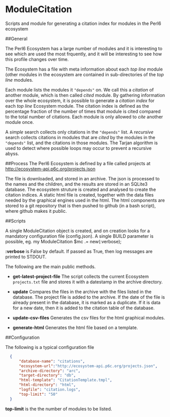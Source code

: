 # ModuleCitation
Scripts and module for generating a citation index for modules in the Perl6 ecosystem

##General

The Perl6 Ecosystem has a large number of modules and it is interesting to see which are used the most frquently,
and it will be interesting to see how this profile changes over time.

The Ecosystem has a file with meta information about each _top line_ module (other modules in the ecosystem
are contained in sub-directories of the _top line_ modules.

Each module lists the modules it `"depends"` on. We call this a
*citation* of another module, which is then called *cited* module. By gathering information over the whole
ecosystem, it is possible to generate a *citation index* for each _top line_ Ecosystem module. The citation index is
defined as the percentage fraction
of the number of times that module is cited compared to the total number of citations. Each module is only
allowed to *cite* another module once.

A *simple* search collects only citations in the `"depends"` list. A *recursive* search collects citations in modules
that are *cited* by the modules in the `"depends"` list, and the citations in those modules. The Tarjan algorithm is used to detect where
possible loops may occur to prevent a recursive abyss.

##Process
The Perl6 Ecosystem is defined by a file called projects at http://ecosystem-api.p6c.org/projects.json

The file is downloaded, and stored in an archive.
The json is processed to the names and the children, and the results are stored in an SQLite3 database.
The ecosystem struture is created and analysed to create the citation indices.
A static html file is created, together with the data files needed by the graphical engines used in the html.
The html components are stored to a git repository that is then pushed to github (in a bash script), where github makes it public.


##Scripts

A single ModuleCitation object is created, and on creation looks for a mandatory configuration file (config.json). A single BUILD parameter is possible, eg.
my ModuleCitation $mc .= new(:verbose);

  **:verbose** is False by default. If passed as True, then log messages are printed to STDOUT.

The following are the main public methods.

* **get-latest-project-file**
    The script collects the current Ecosystem `projects.txt` file and stores it with a datestamp in the archive directory.

* **update**
    Compares the files in the archive with the files listed in the database. The project file is added to the archive. If the date of the file is already present in the database, it is marked as a duplicate. If it is data for a new date, then it is added to the citation table of the database.

* **update-csv-files**
    Generates the csv files for the html graphical modules.

* **generate-html**
    Generates the html file based on a template.

##Configuration

  The following is a typical configuration file
``` JSON
  {
      "database-name": "citations",
      "ecosystem-url":"http://ecosystem-api.p6c.org/projects.json",
      "archive-directory": "arc",
      "target-directory": "db",
      "html-template": "CitationTemplate.tmpl",
      "html-directory": "html",
      "logfile": "citation.logs",
      "top-limit": "50"
  }
```
__top-limit__ is the the number of modules to be listed.
